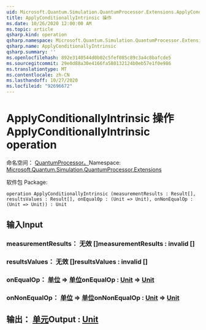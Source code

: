 ```yaml
---
uid: Microsoft.Quantum.Simulation.QuantumProcessor.Extensions.ApplyConditionallyIntrinsic
title: ApplyConditionallyIntrinsic 操作
ms.date: 10/26/2020 12:00:00 AM
ms.topic: article
qsharp.kind: operation
qsharp.namespace: Microsoft.Quantum.Simulation.QuantumProcessor.Extensions
qsharp.name: ApplyConditionallyIntrinsic
qsharp.summary: ''
ms.openlocfilehash: 892e3140544d0b02c5fef085c89c3a4c8bafcde5
ms.sourcegitcommit: 29e0d88a30e4166fa580132124b0eb57e1f0e986
ms.translationtype: MT
ms.contentlocale: zh-CN
ms.lasthandoff: 10/27/2020
ms.locfileid: "92696672"
---
```

# <a name="applyconditionallyintrinsic-operation"></a><span data-ttu-id="8d5e7-102">ApplyConditionallyIntrinsic 操作</span><span class="sxs-lookup"><span data-stu-id="8d5e7-102">ApplyConditionallyIntrinsic operation</span></span>

<span data-ttu-id="8d5e7-103">命名空间： [QuantumProcessor。](xref:Microsoft.Quantum.Simulation.QuantumProcessor.Extensions)</span><span class="sxs-lookup"><span data-stu-id="8d5e7-103">Namespace: [Microsoft.Quantum.Simulation.QuantumProcessor.Extensions](xref:Microsoft.Quantum.Simulation.QuantumProcessor.Extensions)</span></span>

<span data-ttu-id="8d5e7-104">软件包 [](https://nuget.org/packages/)</span><span class="sxs-lookup"><span data-stu-id="8d5e7-104">Package: [](https://nuget.org/packages/)</span></span>




```qsharp
operation ApplyConditionallyIntrinsic (measurementResults : Result[], resultsValues : Result[], onEqualOp : (Unit => Unit), onNonEqualOp : (Unit => Unit)) : Unit
```


## <a name="input"></a><span data-ttu-id="8d5e7-105">输入</span><span class="sxs-lookup"><span data-stu-id="8d5e7-105">Input</span></span>

### <a name="measurementresults--__invalidresult__"></a><span data-ttu-id="8d5e7-106">measurementResults： __无效 <Result>__ []</span><span class="sxs-lookup"><span data-stu-id="8d5e7-106">measurementResults : __invalid<Result>__ []</span></span>




### <a name="resultsvalues--__invalidresult__"></a><span data-ttu-id="8d5e7-107">resultsValues： __无效 <Result>__ []</span><span class="sxs-lookup"><span data-stu-id="8d5e7-107">resultsValues : __invalid<Result>__ []</span></span>




### <a name="onequalop--unit--unit"></a><span data-ttu-id="8d5e7-108">onEqualOp： [单位](xref:microsoft.quantum.lang-ref.unit) => [单位](xref:microsoft.quantum.lang-ref.unit)</span><span class="sxs-lookup"><span data-stu-id="8d5e7-108">onEqualOp : [Unit](xref:microsoft.quantum.lang-ref.unit) => [Unit](xref:microsoft.quantum.lang-ref.unit)</span></span> 




### <a name="onnonequalop--unit--unit"></a><span data-ttu-id="8d5e7-109">onNonEqualOp： [单位](xref:microsoft.quantum.lang-ref.unit) => [单位](xref:microsoft.quantum.lang-ref.unit)</span><span class="sxs-lookup"><span data-stu-id="8d5e7-109">onNonEqualOp : [Unit](xref:microsoft.quantum.lang-ref.unit) => [Unit](xref:microsoft.quantum.lang-ref.unit)</span></span> 





## <a name="output--unit"></a><span data-ttu-id="8d5e7-110">输出： [单元](xref:microsoft.quantum.lang-ref.unit)</span><span class="sxs-lookup"><span data-stu-id="8d5e7-110">Output : [Unit](xref:microsoft.quantum.lang-ref.unit)</span></span>

